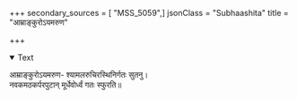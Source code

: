 +++
secondary_sources = [ "MSS_5059",]
jsonClass = "Subhaashita"
title = "आम्राङ्कुरोऽयमरुण"

+++

<details open><summary>Text</summary>

आम्राङ्कुरोऽयमरुण- श्यामलरुचिरस्थिनिर्गतः सुतनु।  
नवकमठकर्परपुटान् मूर्धेवोर्ध्वं गतः स्फुरति॥
</details>
